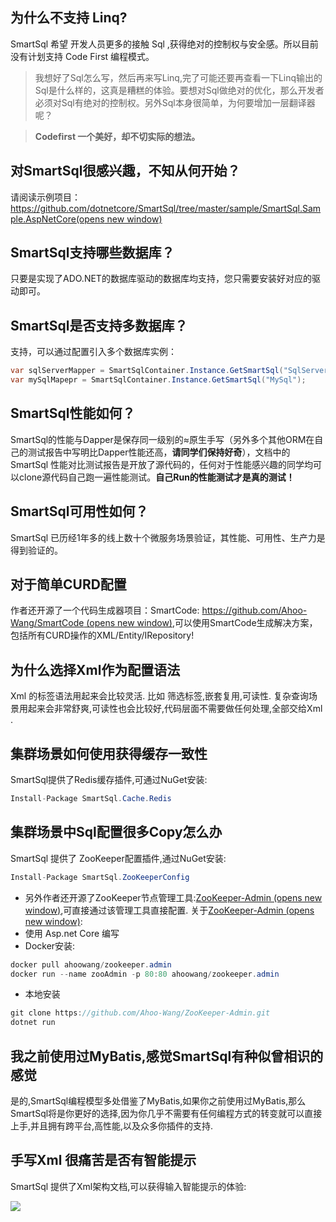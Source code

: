 ## 为什么不支持 Linq?

SmartSql 希望 开发人员更多的接触 Sql ,获得绝对的控制权与安全感。所以目前没有计划支持 Code First 编程模式。

> 我想好了Sql怎么写，然后再来写Linq,完了可能还要再查看一下Linq输出的Sql是什么样的，这真是糟糕的体验。要想对Sql做绝对的优化，那么开发者必须对Sql有绝对的控制权。另外Sql本身很简单，为何要增加一层翻译器呢？

> **Codefirst 一个美好，却不切实际的想法。**

## 对SmartSql很感兴趣，不知从何开始？

请阅读示例项目：[https://github.com/dotnetcore/SmartSql/tree/master/sample/SmartSql.Sample.AspNetCore(opens new window)](https://github.com/dotnetcore/SmartSql/tree/master/sample/SmartSql.Sample.AspNetCore)

## SmartSql支持哪些数据库？

只要是实现了ADO.NET的数据库驱动的数据库均支持，您只需要安装好对应的驱动即可。

## SmartSql是否支持多数据库？

支持，可以通过配置引入多个数据库实例：

```csharp
var sqlServerMapper = SmartSqlContainer.Instance.GetSmartSql("SqlServer");
var mySqlMapepr = SmartSqlContainer.Instance.GetSmartSql("MySql");
```

## SmartSql性能如何？

SmartSql的性能与Dapper是保存同一级别的≈原生手写（另外多个其他ORM在自己的测试报告中写明比Dapper性能还高，**请同学们保持好奇**），文档中的 SmartSql 性能对比测试报告是开放了源代码的，任何对于性能感兴趣的同学均可以clone源代码自己跑一遍性能测试。**自己Run的性能测试才是真的测试！**

## SmartSql可用性如何？

SmartSql 已历经1年多的线上数十个微服务场景验证，其性能、可用性、生产力是得到验证的。

## 对于简单CURD配置

作者还开源了一个代码生成器项目：SmartCode: [https://github.com/Ahoo-Wang/SmartCode (opens new window)](https://github.com/Ahoo-Wang/SmartCode),可以使用SmartCode生成解决方案，包括所有CURD操作的XML/Entity/IRepository!

## 为什么选择Xml作为配置语法

Xml 的标签语法用起来会比较灵活. 比如 筛选标签,嵌套复用,可读性. 复杂查询场景用起来会非常舒爽,可读性也会比较好,代码层面不需要做任何处理,全部交给Xml .

## 集群场景如何使用获得缓存一致性

SmartSql提供了Redis缓存插件,可通过NuGet安装:

```csharp
Install-Package SmartSql.Cache.Redis
```

## 集群场景中Sql配置很多Copy怎么办

SmartSql 提供了 ZooKeeper配置插件,通过NuGet安装:

```csharp
Install-Package SmartSql.ZooKeeperConfig
```

- 另外作者还开源了ZooKeeper节点管理工具:[ZooKeeper-Admin (opens new window)](https://github.com/Ahoo-Wang/ZooKeeper-Admin),可直接通过该管理工具直接配置. 关于[ZooKeeper-Admin (opens new window)](https://github.com/Ahoo-Wang/ZooKeeper-Admin):
- 使用 Asp.net Core 编写
- Docker安装:

```csharp
docker pull ahoowang/zookeeper.admin
docker run --name zooAdmin -p 80:80 ahoowang/zookeeper.admin
```

- 本地安装

```csharp
git clone https://github.com/Ahoo-Wang/ZooKeeper-Admin.git
dotnet run
```

## 我之前使用过MyBatis,感觉SmartSql有种似曾相识的感觉

是的,SmartSql编程模型多处借鉴了MyBatis,如果你之前使用过MyBatis,那么SmartSql将是你更好的选择,因为你几乎不需要有任何编程方式的转变就可以直接上手,并且拥有跨平台,高性能,以及众多你插件的支持.

## 手写Xml 很痛苦是否有智能提示

SmartSql 提供了Xml架构文档,可以获得输入智能提示的体验:

![](/articles/projects/smartsql/assets/faq-01.png)